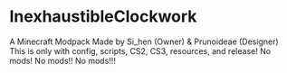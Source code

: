 # InexhaustibleClockwork
A Minecraft Modpack Made by Si_hen (Owner) & Prunoideae (Designer)
This is only with config, scripts, CS2, CS3, resources, and release!
No mods!
No mods!!
No mods!!!

